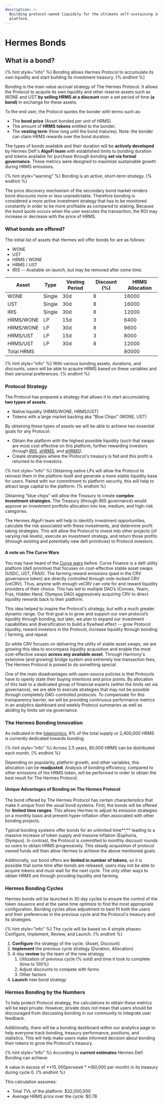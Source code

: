 ```yaml
---
description: >-
  Building protocol-owned liquidity for the ultimate self-sustaining investment
  platform.
---
```


# Hermes Bonds

## What is a bond?

{% hint style="info" %}
Bonding allows Hermes Protocol to accumulate its own liquidity and start building its investment treasury.
{% endhint %}

Bonding is the main value accrual strategy of The Hermes Protocol. It allows the Protocol to acquire its own liquidity and other reserve assets such as WONE and UST **by selling HRMS at a discount** over a set period of time **(a bond)** in exchange for these assets.

To the end user, the Protocol quotes the bonder with terms such as:

* The **bond price** (Asset bonded per unit of HRMS)
* The amount of **HRMS tokens** entitled to the bonder.&#x20;
* The **vesting term** (How long until the bond matures). Note: the bonder can claim HRMS rewards over the bond duration.

The types of bonds available and their duration will be **actively developed** by Hermes Defi's **AlgoFi team** with established limits to bonding duration and tokens available for purchase through bonding **set via formal governance**. These metrics were designed to maximize sustainable growth during HRMS emissions.&#x20;

{% hint style="warning" %}
Bonding is an active, short-term strategy.
{% endhint %}

The price discovery mechanism of the secondary bond market renders bond discounts more or less unpredictable. Therefore bonding is considered a more active investment strategy that has to be monitored constantly in order to be more profitable as compared to staking. Because the bond quote occurs when the user executes the transaction, the ROI may increase or decrease with the price of HRMS.

### What bonds are offered?

The initial list of assets that Hermes will offer bonds for are as follows:

* WONE
* UST
* HRMS / WONE
* HRMS / UST
* IRIS -- Available on launch, but may be removed after some time.

<table><thead><tr><th>Asset</th><th>Type</th><th>Vesting Period</th><th>Discount (%)</th><th data-type="number">HRMS Allocation</th></tr></thead><tbody><tr><td>WONE</td><td>Single</td><td>30d</td><td>8</td><td>16000</td></tr><tr><td>UST</td><td>Single</td><td>30d</td><td>8</td><td>16000</td></tr><tr><td>IRIS</td><td>Single</td><td>30d</td><td>8</td><td>12000</td></tr><tr><td>HRMS/WONE</td><td>LP</td><td>15d</td><td>3</td><td>6400</td></tr><tr><td>HRMS/WONE</td><td>LP</td><td>30d</td><td>8</td><td>9600</td></tr><tr><td>HRMS/UST</td><td>LP</td><td>15d</td><td>3</td><td>8000</td></tr><tr><td>HRMS/UST</td><td>LP</td><td>30d</td><td>8</td><td>12000</td></tr><tr><td>Total HRMS</td><td></td><td></td><td></td><td>80000</td></tr></tbody></table>

{% hint style="info" %}
With various bonding assets, durations, and discounts, users will be able to acquire HRMS based on these variables and their personal preferences.
{% endhint %}

### Protocol Strategy

The Protocol has prepared a strategy that allows it to start accumulating **two types of assets**.

* Native liquidity (HRMS/WONE, HRMS/UST)
* Tokens with a large market backing aka "Blue Chips" (WONE, UST)

By obtaining these types of assets we will be able to achieve two essential goals for any Protocol:&#x20;

* Obtain the platform with the highest possible liquidity (such that swaps are most cost effective on this platform, further rewarding investors through [IRIS](../tokenomics/feenomics.md#swap-fee), [xHRMS](xhrms.md), and [sHRMS](shrms.md)).
* Create strategies where the Protocol's treasury is fed and this profit is returned to the investors.

{% hint style="info" %}
Obtaining native LPs will allow the Protocol to reinvest them in the platform itself and generate a more stable liquidity base for users. Paired with our commitment to platform security, this will help to attract large capital to the platform.
{% endhint %}

Obtaining "blue chips" will allow the Treasury to create **complex investment strategies**. The Treasury (through IRIS governance) would approve an investment portfolio allocation into low, medium, and high-risk categories.

The Hermes AlgoFi team will help to identify investment opportunities, calculate the risk associated with these investments, and determine profit taking strategies. This will allow the Protocol to invest into other projects (of varying risk levels), execute an investment strategy, and return those profits (through existing and potentially new defi primitives) to Protocol investors.

#### A note on The Curve Wars

You may have heard of the [Curve wars](https://defieducation.substack.com/p/the-great-curve-wars?s=r) before. Curve Finance is a defi utility platform (defi primitive) that focuses on cost-effective stable asset swaps (USDC, UST, FRAX). The farming reward emissions (paid in the CRV governance token) are directly controlled through vote-locked CRV (veCRV). Thus, anyone with enough veCRV can vote for and reward liquidity providers of their choice. This has led to multiple DAO’s (Convex, Yearn, Frax, Hidden Hand, Olympus DAO) aggressively acquiring CRV to direct liquidity rewards back to their platform.

This idea helped to inspire the Protocol's strategy, but with a much greater dynamic range. Our first goal is to grow and support our own protocol’s liquidity through bonding, but later, we plan to expand our investment capabilities and diversification to build a flywheel effect -- grow Protocol liquidity, reward investors in the Protocol, increase liquidity through bonding / farming, and repeat.&#x20;

So while CRV focuses on delivering the utility of stable asset swaps, we are growing this idea to encompass liquidity acquisition and enable the most cost-effective swaps **across any available asset**. Through Harmony's extensive (and growing) bridge system and extremely low transaction fees, The Hermes Protocol is poised to do something special.&#x20;

One of the main disadvantages with open-source policies is that Protocols have to openly state their buying intentions and price points. By allocation of this task to a dedicated group of financial experts (within the limits set via governance), we are able to execute strategies that may not be possible through completely DAO-controlled protocols. To compensate for this transparency barrier, we will be providing continuous performance metrics in an analytics dashboard and weekly Protocol summaries as well as abiding by limits set via governance.

### The Hermes Bonding Innovation

As indicated in the [tokenomics](broken-reference), 8% of the total supply or 2,400,000 HRMS is currently dedicated towards bonding.

{% hint style="info" %}
Across 2.5 years, 80,000 HRMS can be distributed each month.
{% endhint %}

Depending on popularity, platform growth, and other variables, this allocation can be **readjusted**. Analysis of bonding efficiency, compared to other emissions of the HRMS token, will be performed in order to obtain the best result for The Hermes Protocol.

#### Unique Advantages of Bonding on The Hermes Protocol

The bond offered by The Hermes Protocol has certain characteristics that make it unique from the usual bond systems. First, the bonds will be offered for **limited time ranges**. This allows Hermes to adjust its emission strategies on a monthly basis and prevent hyper-inflation often associated with other bonding projects.

Typical bonding systems offer bonds for an unlimited time**,** leading to a massive increase of token supply and massive inflation (Euphoria, Olympus). In contrast, the Protocol is committed to monthly discount rounds so users to obtain HRMS progressively. This steady acquisition of protocol owned funds will then allow Hermes to achieve the above mentioned goals.

Additionally, our bond offers are **limited in number of tokens**, so it is possible that some time after bonds are released, users may not be able to acquire tokens and must wait for the next cycle. The only other ways to obtain HRMS are through providing liquidity and farming.

### Hermes Bonding Cycles

Hermes bonds will be launched in 30 day cycles to ensure the control of the token issuance and at the same time optimize to find the most appropriate configuration. Bonding cycles allow adjustment to best fit both the users and their preferences in the previous cycle and the Protocol's treasury and its strategies.&#x20;

{% hint style="info" %}
The cycle will be based on 4 simple phases: Configure, Implement, Review, and Launch.
{% endhint %}

1. **Configure** the strategy of the cycle. (Asset, Discount)
2. **Implement** the previous cycle strategy (Duration, Allocation)
3. 4-day **review** by the team of the new strategy
   1. Utilization of previous cycle (% sold) and time it took to complete (time to 100%)
   2. Adjust discounts to compete with farms
   3. Other factors
4. **Launch** new bond strategy

### Hermes Bonding by the Numbers

To help protect Protocol strategy, the calculations to obtain these metrics will be kept private. However, private does not mean that users should be discouraged from discussing bonding in our community to integrate user feedback.&#x20;

Additionally, there will be a bonding dashboard within our analytics page to help everyone track bonding, treasury performance, positions, and statistics. This will help make users make informed decision about bonding their tokens to grow the Protocol's treasury.

{% hint style="info" %}
According to **current estimates** Hermes Defi Bonding can achieve:

A value in excess of **$15,000 per week** ($60,000 per month) in its treasury during cycle 0.&#x20;
{% endhint %}

This calculation assumes:

* Total TVL of the platform: $32,000,000
* Average HRMS price over the cycle: $0.78
